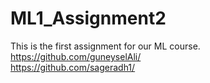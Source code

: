 # ML1_Assignment2

This is the first assignment for our ML course.\
https://github.com/guneyselAli/ \
https://github.com/sageradh1/
